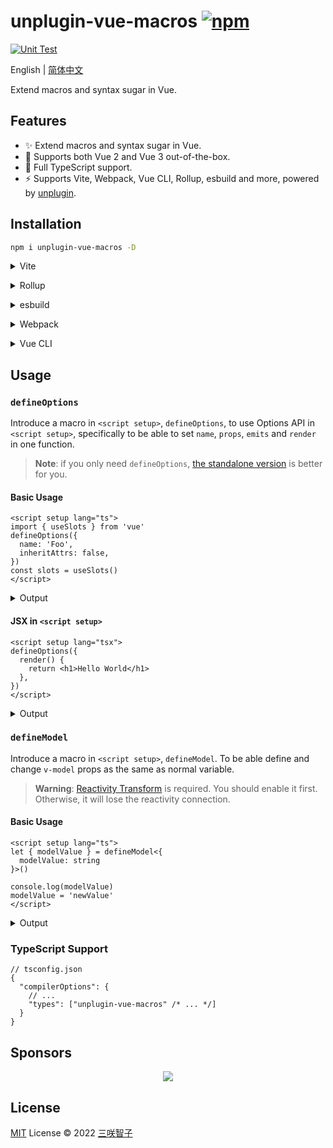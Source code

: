 # unplugin-vue-macros [![npm](https://img.shields.io/npm/v/unplugin-vue-macros.svg)](https://npmjs.com/package/unplugin-vue-macros)

[![Unit Test](https://github.com/sxzz/unplugin-vue-macros/actions/workflows/unit-test.yml/badge.svg)](https://github.com/sxzz/unplugin-vue-macros/actions/workflows/unit-test.yml)

English | [简体中文](./README-zh-CN.md)

Extend macros and syntax sugar in Vue.

## Features

- ✨ Extend macros and syntax sugar in Vue.
- 💚 Supports both Vue 2 and Vue 3 out-of-the-box.
- 🦾 Full TypeScript support.
- ⚡️ Supports Vite, Webpack, Vue CLI, Rollup, esbuild and more, powered by [unplugin](https://github.com/unjs/unplugin).

## Installation

```bash
npm i unplugin-vue-macros -D
```

<details>
<summary>Vite</summary><br>

```ts
// vite.config.ts
import VueMarcos from 'unplugin-vue-macros/vite'
import Vue from '@vitejs/plugin-vue'

export default defineConfig({
  plugins: [Vue(), VueMarcos()],
})
```

<br></details>

<details>
<summary>Rollup</summary><br>

```ts
// rollup.config.js
import VueMarcos from 'unplugin-vue-macros/rollup'

export default {
  plugins: [VueMarcos()], // Must be before Vue plugin!
}
```

<br></details>

<details>
<summary>esbuild</summary><br>

```ts
// esbuild.config.js
import { build } from 'esbuild'

build({
  plugins: [
    require('unplugin-vue-macros/esbuild')(), // Must be before Vue plugin!
  ],
})
```

<br></details>

<details>
<summary>Webpack</summary><br>

```ts
// webpack.config.js
module.exports = {
  /* ... */
  plugins: [require('unplugin-vue-macros/webpack')()],
}
```

<br></details>

<details>
<summary>Vue CLI</summary><br>

```ts
// vue.config.js
module.exports = {
  configureWebpack: {
    plugins: [require('unplugin-vue-macros/webpack')()],
  },
}
```

<br></details>

## Usage

### `defineOptions`

Introduce a macro in `<script setup>`, `defineOptions`,
to use Options API in `<script setup>`, specifically to be able to set `name`, `props`, `emits` and `render` in one function.

> **Note**: if you only need `defineOptions`, [the standalone version](https://github.com/sxzz/unplugin-vue-macros/tree/main/packages/define-options) is better for you.

#### Basic Usage

```vue
<script setup lang="ts">
import { useSlots } from 'vue'
defineOptions({
  name: 'Foo',
  inheritAttrs: false,
})
const slots = useSlots()
</script>
```

<details>
<summary>Output</summary>

```vue
<script lang="ts">
export default {
  name: 'Foo',
  inheritAttrs: false,
  props: {
    msg: { type: String, default: 'bar' },
  },
  emits: ['change', 'update'],
}
</script>

<script setup>
const slots = useSlots()
</script>
```

</details>

#### JSX in `<script setup>`

```vue
<script setup lang="tsx">
defineOptions({
  render() {
    return <h1>Hello World</h1>
  },
})
</script>
```

<details>
<summary>Output</summary>

```vue
<script lang="tsx">
export default {
  render() {
    return <h1>Hello World</h1>
  },
}
</script>
```

</details>

### `defineModel`

Introduce a macro in `<script setup>`, `defineModel`.
To be able define and change `v-model` props as the same as normal variable.

> **Warning**: [Reactivity Transform](https://vuejs.org/guide/extras/reactivity-transform.html) is required. You should enable it first. Otherwise, it will lose the reactivity connection.

#### Basic Usage

```vue
<script setup lang="ts">
let { modelValue } = defineModel<{
  modelValue: string
}>()

console.log(modelValue)
modelValue = 'newValue'
</script>
```

<details>
<summary>Output</summary>

```vue
<script setup lang="ts">
const { modelValue } = defineProps<{
  modelValue: string
}>()

const emit = defineEmits<{
  (evt: 'update:modelValue', value: string): void
}>()

console.log(modelValue)
emit('update:modelValue', 'newValue')
</script>
```

</details>

### TypeScript Support

```jsonc
// tsconfig.json
{
  "compilerOptions": {
    // ...
    "types": ["unplugin-vue-macros" /* ... */]
  }
}
```

## Sponsors

<p align="center">
  <a href="https://cdn.jsdelivr.net/gh/sxzz/sponsors/sponsors.svg">
    <img src='https://cdn.jsdelivr.net/gh/sxzz/sponsors/sponsors.svg'/>
  </a>
</p>

## License

[MIT](./LICENSE) License © 2022 [三咲智子](https://github.com/sxzz)
